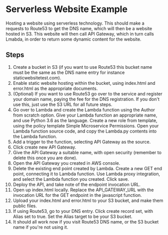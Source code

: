 # Serverless Website Example
Hosting a website using serverless technology. This should make a requests to Route53 to get the DNS name, which will then be a website hosted in S3. This website will then call API Gateway, which in turn calls Lmabda, in order to return some dynamic content for the website. 

## Steps
1. Create a bucket in S3 (if you want to use Route53 this bucket name must be the same as the DNS name entry for instance staticwebsitetest.com). 
2. Enable static website hosting within the bucket, using index.html and error.html as the appropriate documents. 
3. (Optional) If you want to use Route53 go over to the service and register your domain name, paying the fee for the DNS registration. If you don't use this, just use the S3 URL for all future steps.
4. Go over to Lambda and create the Lambda function using the Author from scratch option. Give your Lambda function an appropriate name, and use Python 3.6 as the language. Create a new role from template, using the policy template Simple Microservice Permissions. Open your Lambda function source code, and copy the Lambda.py contents into the Lambda function. 
5. Add a trigger to the function, selecting API Gateway as the source.
6. Click create new API Gateway. 
7. Give the API Gateway a suitable name, with open security (remember to delete this once you are done). 
8. Open the API Gateway you created in AWS console. 
9. Delete the existing end point created by Lambda. Create a new GET end point, connecting it to Lambda function. Use Lambda proxy integration, and select the Lambda function you created. Click save. 
10. Deploy the API, and take note of the endpoint invocation URL.
11. Open up index.html locally. Replace the API_GATEWAY_URL with the invocation URL for the GET endpoint in the javascript function. 
12. Upload your index.html and error.html to your S3 bucket, and make them public files. 
13. If using Route53, go to your DNS entry. Click create record set, with Alias set to true. Set the Alias target to be your S3 bucket. 
14. It should all work now if you visit Route53 DNS name, or the S3 bucket name if you're not using it. 

